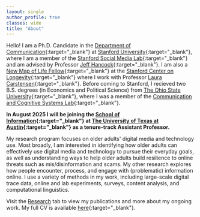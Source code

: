 ```yaml
---
layout: single
author_profile: true
classes: wide
title: "About"
---
```


Hello! I am a Ph.D. Candidate in the [Department of Communication](https://comm.stanford.edu/){:target="_blank"} at [Stanford University](https://www.stanford.edu/){:target="_blank"}, where I am a member of the [Stanford Social Media Lab](https://sml.stanford.edu/){:target="_blank"} and am advised by Professor [Jeff Hancock](https://scholar.google.com/citations?user=fU4Y4fEAAAAJ){:target="_blank"}. I am also a [New Map of Life Fellow](https://longevity.stanford.edu/ryan-moore/){:target="_blank"} at the [Stanford Center on Longevity](https://longevity.stanford.edu/){:target="_blank"} where I work with Professor [Laura Carstensen](https://scholar.google.com/citations?user=TwvBDf8AAAAJ&hl=en&oi=ao){:target="_blank"}. Before coming to Stanford, I recieved two B.S. degrees (in Economics and Political Science) from [The Ohio State University](https://www.osu.edu/){:target="_blank"}, where I was a member of the [Communication and Cognitive Systems Lab](https://www.commcogsystems.com/index.html){:target="_blank"}.

**In August 2025 I will be joining the [School of Information](https://www.ischool.utexas.edu/){:target="_blank"} at [The University of Texas at Austin](https://www.utexas.edu/){:target="_blank"} as a tenure-track Assistant Professor.**

My research program focuses on older adults' digital media and technology use. Most broadly, I am interested in identifying how older adults can effectively use digital media and technology to pursue their everyday goals, as well as understanding ways to help older adults build resilience to online threats such as mis/disinformation and scams. My other research explores how people encounter, process, and engage with (problematic) information online. I use a variety of methods in my work, including large-scale digital trace data, online and lab experiments, surveys, content analysis, and computational linguistics.

Visit the [Research](https://ryanmoore.science/research/) tab to view my publications and more about my ongoing work. My full CV is available [here](https://drive.google.com/file/d/17MjPGp6fG9l02bI825MCfUPXMaICsfNx/view){:target="_blank"}.
